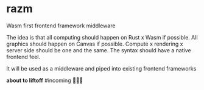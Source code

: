 # razm
Wasm first frontend framework middleware

The idea is that all computing should happen on Rust x Wasm if possible. All graphics should happen on Canvas if possible. Compute x rendering x server side should be one and the same. The syntax should have a native frontend feel.

It will be used as a middleware and piped into existing frontend frameworks 

**about to liftoff** #incoming 🚀🚀🚀
